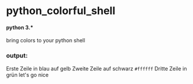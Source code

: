 # python_colorful_shell
#### python 3.*
bring colors to your python shell
### output:

Erste Zeile in blau auf gelb
Zweite Zeile auf schwarz
`#ffffff` Dritte Zeile in grün
let's go
nice
